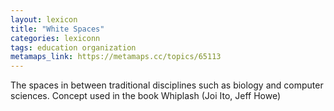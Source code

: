 ```yaml
---
layout: lexicon
title: "White Spaces"
categories: lexiconn
tags: education organization 
metamaps_link: https://metamaps.cc/topics/65113
---
```

The spaces in between traditional disciplines such as biology and computer sciences. Concept used in the book Whiplash (Joi Ito, Jeff Howe)
